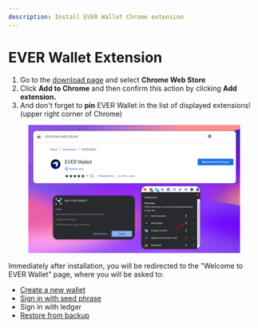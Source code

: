 ```yaml
---
description: Install EVER Wallet Chrome extension
---
```


# EVER Wallet Extension

1. Go to the [download page](https://everwallet.net/) and select **Chrome Web Store**
2. Click **Add to Chrome** and then confirm this action by clicking **Add extension.**
3. And don't forget to **pin** EVER Wallet in the list of displayed extensions! (upper right corner of Chrome)

<figure><img src="../../../.gitbook/assets/image (6) (3).png" alt=""><figcaption></figcaption></figure>

Immediately after installation, you will be redirected to the "Welcome to EVER Wallet" page, where you will be asked to:&#x20;

* [Create a new wallet](../creating-a-new-wallet/creating-a-new-wallet-extension.md)
* [Sign in with seed phrase](../sign-in-with-existing-seed-phrase/sign-in-with-existing-seed-phrase-extension.md)
* Sign in with ledger
* [Restore from backup](../sign-in-with-existing-backup.md)
